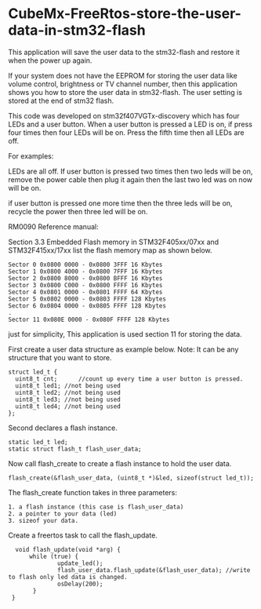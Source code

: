 # CubeMx-FreeRtos-store-the-user-data-in-stm32-flash
This application will save the user data to the stm32-flash and restore it when the power up again.

If your system does not have the EEPROM for storing the user data like volume control, brightness or TV channel number, then this application shows you how to store the user data in stm32-flash. The user setting is stored at the end of stm32 flash.

This code was developed on stm32f407VGTx-discovery which has four LEDs and a user button. When a user button is pressed a LED is on, if press four times then four LEDs will be on. Press the fifth time then all LEDs are off. 

For examples: 

LEDs are all off. If user button is pressed two times then two leds will be on, remove the power cable then plug it again then the last two led was on now will be on.

if user button is pressed one more time then the three leds will be on, recycle the power then three led will be on.

RM0090 Reference manual:

   Section 3.3 Embedded Flash memory in STM32F405xx/07xx and STM32F415xx/17xx list the flash memory map as shown below.

    Sector 0 0x0800 0000 - 0x0800 3FFF 16 Kbytes
    Sector 1 0x0800 4000 - 0x0800 7FFF 16 Kbytes
    Sector 2 0x0800 8000 - 0x0800 BFFF 16 Kbytes
    Sector 3 0x0800 C000 - 0x0800 FFFF 16 Kbytes
    Sector 4 0x0801 0000 - 0x0801 FFFF 64 Kbytes
    Sector 5 0x0802 0000 - 0x0803 FFFF 128 Kbytes
    Sector 6 0x0804 0000 - 0x0805 FFFF 128 Kbytes
    .
    Sector 11 0x080E 0000 - 0x080F FFFF 128 Kbytes

just for simplicity, This application is used section 11 for storing the data.

First create a user data structure as example below. Note: It can be any structure that you want to store.

    struct led_t {
      uint8_t cnt;  	//count up every time a user button is pressed.
      uint8_t led1;	//not being used
      uint8_t led2;	//not being used
      uint8_t led3;	//not being used
      uint8_t led4;	//not being used
    };

Second declares a flash instance.

    static led_t led;
    static struct flash_t flash_user_data;
  
 Now call flash_create to create a flash instance to hold the user data. 
 
    flash_create(&flash_user_data, (uint8_t *)&led, sizeof(struct led_t));

The flash_create function takes in three parameters:

    1. a flash instance (this case is flash_user_data)
    2. a pointer to your data (led)
    3. sizeof your data.
    
 Create a freertos task to call the flash_update. 
 
      void flash_update(void *arg) {
          while (true) {
		          update_led();
		          flash_user_data.flash_update(&flash_user_data); //write to flash only led data is changed.
		          osDelay(200);
	       }
     }    
